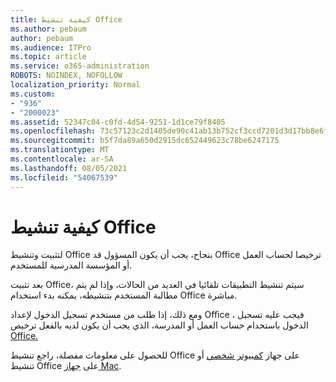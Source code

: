 ```yaml
---
title: كيفية تنشيط Office
ms.author: pebaum
author: pebaum
ms.audience: ITPro
ms.topic: article
ms.service: o365-administration
ROBOTS: NOINDEX, NOFOLLOW
localization_priority: Normal
ms.custom:
- "936"
- "2000023"
ms.assetid: 52347c04-c0fd-4d54-9251-1d1ce79f8405
ms.openlocfilehash: 73c57123c2d1405de90c41ab13b752cf3ccd7201d3d17bb8e6f6ae25a2e0e7ad
ms.sourcegitcommit: b5f7da89a650d2915dc652449623c78be6247175
ms.translationtype: MT
ms.contentlocale: ar-SA
ms.lasthandoff: 08/05/2021
ms.locfileid: "54067539"
---
```

# <a name="how-to-activate-office"></a>كيفية تنشيط Office

لتثبيت وتنشيط Office بنجاح، يجب أن يكون المسؤول [](https://docs.microsoft.com/microsoft-365/admin/add-users/add-users) قد Office ترخيصا لحساب العمل أو المؤسسة المدرسية للمستخدم.
  
بعد تثبيت Office، سيتم تنشيط التطبيقات تلقائيا في العديد من الحالات، وإذا لم يتم مطالبة المستخدم بتنشيطه، يمكنه بدء استخدام Office مباشرة.
  
ومع ذلك، إذا طلب من مستخدم تسجيل الدخول لإعداد Office ، فيجب عليه تسجيل الدخول باستخدام حساب العمل أو المدرسة، الذي يجب أن يكون لديه بالفعل ترخيص [Office.](https://docs.microsoft.com/microsoft-365/admin/add-users/add-users)
  
للحصول على معلومات مفصلة، راجع تنشيط Office على جهاز [كمبيوتر شخصي](https://support.office.com/article/5bd38f38-db92-448b-a982-ad170b1e187e?wt.mc_id=Alchemy_ClientDIA) أو تنشيط Office على [جهاز Mac](https://support.office.com/article/7f6646b1-bb14-422a-9ad4-a53410fcefb2?wt.mc_id=Alchemy_ClientDIA).
  